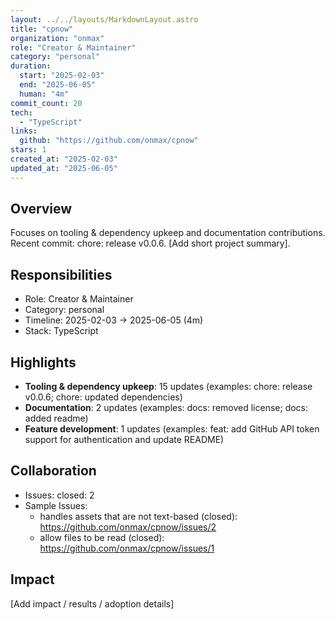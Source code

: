 ```yaml
---
layout: ../../layouts/MarkdownLayout.astro
title: "cpnow"
organization: "onmax"
role: "Creator & Maintainer"
category: "personal"
duration:
  start: "2025-02-03"
  end: "2025-06-05"
  human: "4m"
commit_count: 20
tech:
  - "TypeScript"
links:
  github: "https://github.com/onmax/cpnow"
stars: 1
created_at: "2025-02-03"
updated_at: "2025-06-05"
---
```

## Overview
Focuses on tooling & dependency upkeep and documentation contributions. Recent commit: chore: release v0.0.6. [Add short project summary].

## Responsibilities
- Role: Creator & Maintainer
- Category: personal
- Timeline: 2025-02-03 -> 2025-06-05 (4m)
- Stack: TypeScript

## Highlights
- **Tooling & dependency upkeep**: 15 updates (examples: chore: release v0.0.6; chore: updated dependencies)
- **Documentation**: 2 updates (examples: docs: removed license; docs: added readme)
- **Feature development**: 1 updates (examples: feat: add GitHub API token support for authentication and update README)

## Collaboration
- Issues: closed: 2
- Sample Issues:
  - handles assets that are not text-based (closed): https://github.com/onmax/cpnow/issues/2
  - allow files to be read (closed): https://github.com/onmax/cpnow/issues/1

## Impact
[Add impact / results / adoption details]
